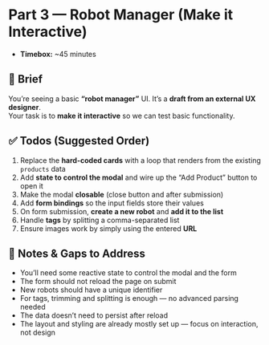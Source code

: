 # Part 3 — Robot Manager (Make it Interactive)

- **Timebox:** ~45 minutes

## 📝 Brief

You’re seeing a basic **“robot manager”** UI. It’s a **draft from an external UX designer**.  
Your task is to **make it interactive** so we can test basic functionality.

## ✅ Todos (Suggested Order)

1. Replace the **hard-coded cards** with a loop that renders from the existing `products` data
2. Add **state to control the modal** and wire up the “Add Product” button to open it
3. Make the modal **closable** (close button and after submission)
4. Add **form bindings** so the input fields store their values
5. On form submission, **create a new robot** and **add it to the list**
6. Handle **tags** by splitting a comma-separated list
7. Ensure images work by simply using the entered **URL**

## 🧩 Notes & Gaps to Address

- You’ll need some reactive state to control the modal and the form
- The form should not reload the page on submit
- New robots should have a unique identifier
- For tags, trimming and splitting is enough — no advanced parsing needed
- The data doesn’t need to persist after reload
- The layout and styling are already mostly set up — focus on interaction, not design